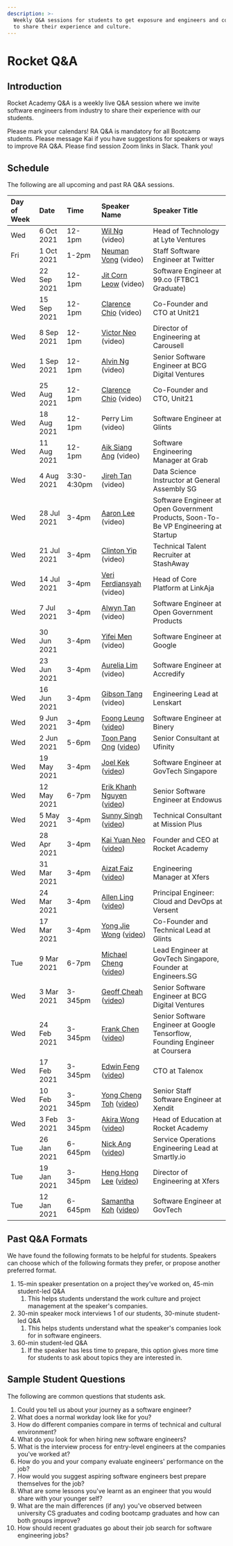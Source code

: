 ```yaml
---
description: >-
  Weekly Q&A sessions for students to get exposure and engineers and companies
  to share their experience and culture.
---
```


# Rocket Q&A

## Introduction

Rocket Academy Q&A is a weekly live Q&A session where we invite software engineers from industry to share their experience with our students.

Please mark your calendars! RA Q&A is mandatory for all Bootcamp students. Please message Kai if you have suggestions for speakers or ways to improve RA Q&A. Please find session Zoom links in Slack. Thank you!

## Schedule

The following are all upcoming and past RA Q&A sessions.

| Day of Week | Date | Time | Speaker Name | Speaker Title |
| :--- | :--- | :--- | :--- | :--- |
| Wed | 6 Oct 2021 | 12-1pm | [Wil Ng](https://www.linkedin.com/in/wil-ng-8a804135/) \(video\) | Head of Technology at Lyte Ventures  |
| Fri | 1 Oct 2021 | 1-2pm | [Neuman Vong](https://www.linkedin.com/in/neumanvong/) \(video\) | Staff Software Engineer at Twitter |
| Wed | 22 Sep 2021 | 12-1pm | [Jit Corn Leow](https://www.linkedin.com/in/leow-jit-corn-2b7a44a8/) \(video\) | Software Engineer at 99.co \(FTBC1 Graduate\) |
| Wed | 15 Sep 2021 | 12-1pm | [Clarence Chio](https://www.linkedin.com/in/cchio/) \(video\) | Co-Founder and CTO at Unit21 |
| Wed | 8 Sep 2021 | 12-1pm | [Victor Neo](https://www.linkedin.com/in/victor-neo-5886186/) \(video\) | Director of Engineering at Carousell |
| Wed | 1 Sep 2021 | 12-1pm | [Alvin Ng](https://www.linkedin.com/in/alvinncx/) \(video\) | Senior Software Engineer at BCG Digital Ventures |
| Wed | 25 Aug 2021 | 12-1pm | [Clarence Chio](https://www.linkedin.com/in/cchio/) \(video\) | Co-Founder and CTO, Unit21 |
| Wed | 18 Aug 2021 | 12-1pm | Perry Lim \(video\) | Software Engineer at Glints |
| Wed | 11 Aug 2021 | 12-1pm | [Aik Siang Ang](https://www.linkedin.com/in/aiksiang/) \(video\) | Software Engineering Manager at Grab |
| Wed | 4 Aug 2021 | 3:30-4:30pm | [Jireh Tan](https://www.linkedin.com/in/jirehtan/) \(video\) | Data Science Instructor at General Assembly SG |
| Wed | 28 Jul 2021 | 3-4pm | [Aaron Lee](https://www.linkedin.com/in/aaronstevensonlee/) \(video\) | Software Engineer at Open Government Products, Soon-To-Be VP Engineering at Startup |
| Wed | 21 Jul 2021 | 3-4pm | [Clinton Yip](https://www.linkedin.com/in/clintonyipys/) \(video\) | Technical Talent Recruiter at StashAway |
| Wed | 14 Jul 2021 | 3-4pm | [Veri Ferdiansyah](https://www.linkedin.com/in/vferdiansyah/) \(video\) | Head of Core Platform at LinkAja |
| Wed | 7 Jul 2021 | 3-4pm | [Alwyn Tan](https://www.linkedin.com/in/alwynt/) \(video\) | Software Engineer at Open Government Products |
| Wed | 30 Jun 2021 | 3-4pm | [Yifei Men](https://www.linkedin.com/in/yifeimen/) \(video\) | Software Engineer at Google |
| Wed | 23 Jun 2021 | 3-4pm | [Aurelia Lim](https://www.linkedin.com/in/aurelia-l-824078140/) \(video\) | Software Engineer at Accredify |
| Wed | 16 Jun 2021 | 3-4pm | [Gibson Tang](https://www.linkedin.com/in/gibsontang/) \(video\) | Engineering Lead at Lenskart |
| Wed | 9 Jun 2021 | 3-4pm | [Foong Leung](https://www.linkedin.com/in/foong-leung-76171758/) \([video](https://youtu.be/2f04w4jl-Wo)\) | Software Engineer at Binery |
| Wed | 2 Jun 2021 | 5-6pm | [Toon Pang Ong](https://www.linkedin.com/in/ongtoonpang/) \([video](https://youtu.be/xuuS0lihvu0)\) | Senior Consultant at Ufinity |
| Wed | 19 May 2021 | 3-4pm | [Joel Kek](https://www.linkedin.com/in/joelkek/) \([video](https://youtu.be/ZsRKa7dL43s)\) | Software Engineer at GovTech Singapore |
| Wed | 12 May 2021 | 6-7pm | [Erik Khanh Nguyen](https://www.linkedin.com/in/erikng/) \([video](https://youtu.be/pnzdMhZgGss)\) | Senior Software Engineer at Endowus |
| Wed | 5 May 2021 | 3-4pm | [Sunny Singh](https://www.linkedin.com/in/sstrgh/) \([video](https://youtu.be/4lG8ZO1rGxk)\) | Technical Consultant at Mission Plus |
| Wed | 28 Apr 2021 | 3-4pm | [Kai Yuan Neo](https://www.linkedin.com/in/kaiyuanneo/) \([video](https://youtu.be/4KverPB_TV8)\) | Founder and CEO at Rocket Academy |
| Wed | 31 Mar 2021 | 3-4pm | [Aizat Faiz](https://www.linkedin.com/in/aizatto/) \([video](https://youtu.be/Mdho34airS0)\) | Engineering Manager at Xfers |
| Wed | 24 Mar 2021 | 3-4pm | [Allen Ling](https://www.linkedin.com/in/allen-ling-57110590/) \([video](https://youtu.be/8xhFRpgnm6k)\) | Principal Engineer: Cloud and DevOps at Versent |
| Wed | 17 Mar 2021 | 3-4pm | [Yong Jie Wong](https://www.linkedin.com/in/wongyongjie/) \([video](https://youtu.be/Mq8cZtXf7ls)\) | Co-Founder and Technical Lead at Glints |
| Tue | 9 Mar 2021 | 6-7pm | [Michael Cheng](https://www.linkedin.com/in/miccheng/) \([video](https://youtu.be/qd-mCIEmIX8)\) | Lead Engineer at GovTech Singapore, Founder at Engineers.SG |
| Wed | 3 Mar 2021 | 3-345pm | [Geoff Cheah](https://www.linkedin.com/in/geoffreycheah/) \([video](https://youtu.be/b1rONDnGLw0)\) | Senior Software Engineer at BCG Digital Ventures |
| Wed | 24 Feb 2021 | 3-345pm | [Frank Chen](https://www.linkedin.com/in/frankchn/) \([video](https://youtu.be/1qv4bifHSK8)\) | Senior Software Engineer at Google Tensorflow, Founding Engineer at Coursera |
| Wed | 17 Feb 2021 | 3-345pm | [Edwin Feng](https://www.linkedin.com/in/edwin-feng-56742a27/) \([video](https://youtu.be/diCmAEJCdOc)\) | CTO at Talenox |
| Wed | 10 Feb 2021 | 3-345pm | [Yong Cheng Toh](https://www.linkedin.com/in/yong-cheng-sebastian-toh-1361642b/) \([video](https://youtu.be/FVIQcT2sNjg)\) | Senior Staff Software Engineer at Xendit |
| Wed | 3 Feb 2021 | 3-345pm | [Akira Wong](https://www.linkedin.com/in/awongh/) \([video](https://youtu.be/9S_Znw73BTg)\) | Head of Education at Rocket Academy |
| Tue | 26 Jan 2021 | 6-645pm | [Nick Ang](https://www.linkedin.com/in/nickangtc/) \([video](https://youtu.be/fnYhQFSpQv0)\) | Service Operations Engineering Lead at Smartly.io |
| Tue | 19 Jan 2021 | 3-345pm | [Heng Hong Lee](https://www.linkedin.com/in/henghonglee/) \([video](https://youtu.be/mf1NQ_eFGlk)\) | Director of Engineering at Xfers |
| Tue | 12 Jan 2021 | 6-645pm | [Samantha Koh](https://www.linkedin.com/in/samkohlq/) \([video](https://youtu.be/BTIHu6qjmH0)\) | Software Engineer at GovTech |

## Past Q&A Formats

We have found the following formats to be helpful for students. Speakers can choose which of the following formats they prefer, or propose another preferred format.

1. 15-min speaker presentation on a project they’ve worked on, 45-min student-led Q&A
   1. This helps students understand the work culture and project management at the speaker's companies.
2. 30-min speaker mock interviews 1 of our students, 30-minute student-led Q&A
   1. This helps students understand what the speaker's companies look for in software engineers.
3. 60-min student-led Q&A
   1. If the speaker has less time to prepare, this option gives more time for students to ask about topics they are interested in.

## Sample Student Questions

The following are common questions that students ask.

1. Could you tell us about your journey as a software engineer?
2. What does a normal workday look like for you?
3. How do different companies compare in terms of technical and cultural environment?
4. What do you look for when hiring new software engineers?
5. What is the interview process for entry-level engineers at the companies you've worked at?
6. How do you and your company evaluate engineers' performance on the job?
7. How would you suggest aspiring software engineers best prepare themselves for the job?
8. What are some lessons you've learnt as an engineer that you would share with your younger self?
9. What are the main differences \(if any\) you've observed between university CS graduates and coding bootcamp graduates and how can both groups improve?
10. How should recent graduates go about their job search for software engineering jobs?

